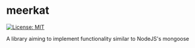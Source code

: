 # meerkat

[![License: MIT](https://img.shields.io/badge/License-MIT-yellow.svg)](LICENSE)

A library aiming to implement functionality similar to NodeJS's mongoose
